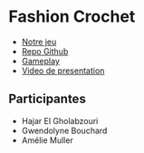 # Fashion Crochet
- [Notre jeu](https://gholab.github.io/Fashion-Crochet-/)
- [Repo Github](https://github.com/Gholab/Fashion-Crochet-)
- [Gameplay]()
- [Video de presentation]()

## Participantes
- Hajar El Gholabzouri
- Gwendolyne Bouchard
- Amélie Muller 
